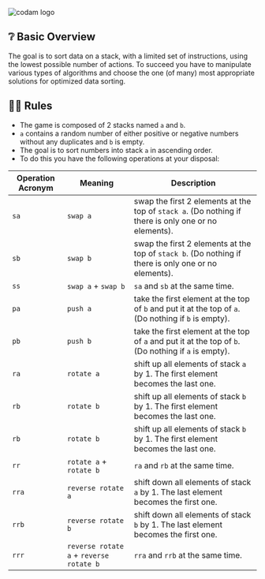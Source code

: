 ![codam logo](https://www.datocms-assets.com/4526/1560770259-logocodamblack-copy.svg)

## ❔ Basic Overview

The goal is to sort data on a stack, with a limited set of instructions, using
the lowest possible number of actions. To succeed you have to manipulate various types of algorithms and choose the one (of many) most appropriate solutions for optimized data sorting.

## 👮‍♀️ Rules 

* The game is composed of 2 stacks named `a` and `b`.
* `a` contains a random number of either positive or negative numbers without
any duplicates and `b` is empty.
* The goal is to sort numbers into stack `a` in ascending order.
* To do this you have the following operations at your disposal: 

| Operation Acronym | Meaning | Description |
| --- | --- | --- |
| `sa` | `swap a` | swap the first 2 elements at the top of `stack a`. (Do nothing if there is only one or no elements).
| `sb` | `swap b` | swap the first 2 elements at the top of `stack b`. (Do nothing if there is only one or no elements).
| `ss` | `swap a` + `swap b` | `sa` and `sb` at the same time.
| `pa` | `push a` | take the first element at the top of `b` and put it at the top of `a`. (Do nothing if `b` is empty).
| `pb` | `push b` | take the first element at the top of `a` and put it at the top of `b`. (Do nothing if `a` is empty).
| `ra` | `rotate a` | shift up all elements of stack `a` by 1. The first element becomes the last one.
| `rb` | `rotate b` | shift up all elements of stack `b` by 1. The first element becomes the last one.
| `rb` | `rotate b` | shift up all elements of stack `b` by 1. The first element becomes the last one.
| `rr` | `rotate a` + `rotate b` | `ra` and `rb` at the same time.
| `rra` | `reverse rotate a` | shift down all elements of stack `a` by 1. The last element becomes the first one.
| `rrb` | `reverse rotate b` | shift down all elements of stack `b` by 1. The last element becomes the first one.
| `rrr` | `reverse rotate a` + `reverse rotate b` | `rra` and `rrb` at the same time.
